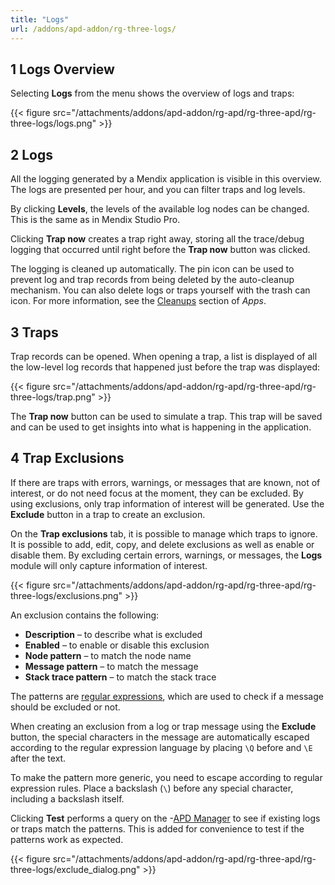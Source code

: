 ```yaml
---
title: "Logs"
url: /addons/apd-addon/rg-three-logs/
---
```


## 1 Logs Overview

Selecting **Logs** from the menu shows the overview of logs and traps:

{{< figure src="/attachments/addons/apd-addon/rg-apd/rg-three-apd/rg-three-logs/logs.png" >}}

## 2 Logs

All the logging generated by a Mendix application is visible in this overview. The logs are presented per hour, and you can filter traps and log levels.

By clicking **Levels**, the levels of the available log nodes can be changed. This is the same as in Mendix Studio Pro.

Clicking **Trap now** creates a trap right away, storing all the trace/debug logging that occurred until right before the **Trap now** button was clicked.

The logging is cleaned up automatically. The pin icon can be used to prevent log and trap records from being deleted by the auto-cleanup mechanism. You can also delete logs or traps yourself with the trash can icon. For more information, see the [Cleanups](/addons/apd-addon/rg-three-apps/#cleanups) section of *Apps*.

## 3 Traps

Trap records can be opened. When opening a trap, a list is displayed of all the low-level log records that happened just before the trap was displayed:

{{< figure src="/attachments/addons/apd-addon/rg-apd/rg-three-apd/rg-three-logs/trap.png" >}}

The **Trap now** button can be used to simulate a trap. This trap will be saved and can be used to get insights into what is happening in the application.

## 4 Trap Exclusions

If there are traps with errors, warnings, or messages that are known, not of interest, or do not need focus at the moment, they can be excluded. By using exclusions, only trap information of interest will be generated. Use the **Exclude** button in a trap to create an exclusion.

On the **Trap exclusions** tab, it is possible to manage which traps to ignore. It is possible to add, edit, copy, and delete exclusions as well as enable or disable them. By excluding certain errors, warnings, or messages, the **Logs** module will only capture information of interest. 

{{< figure src="/attachments/addons/apd-addon/rg-apd/rg-three-apd/rg-three-logs/exclusions.png" >}}

An exclusion contains the following:

* **Description** – to describe what is excluded
* **Enabled** – to enable or disable this exclusion
* **Node pattern** – to match the node name
* **Message pattern** – to match the message
* **Stack trace pattern** – to match the stack trace

The patterns are [regular expressions](https://docs.oracle.com/javase/8/docs/api/java/util/regex/Pattern.html), which are used to check if a message should be excluded or not. 

When creating an exclusion from a log or trap message using the **Exclude** button, the special characters in the message are automatically escaped according to the regular expression language by placing `\Q` before and `\E` after the text.

To make the pattern more generic, you need to escape according to regular expression rules. Place a backslash (`\`) before any special character, including a backslash itself.

Clicking **Test** performs a query on the -[APD Manager](https://apd.mendix.com/) to see if existing logs or traps match the patterns. This is added for convenience to test if the patterns work as expected.

{{< figure src="/attachments/addons/apd-addon/rg-apd/rg-three-apd/rg-three-logs/exclude_dialog.png" >}}
